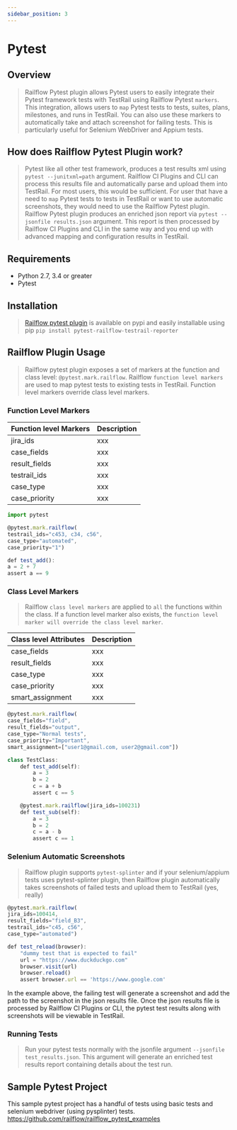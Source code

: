 ```yaml
---
sidebar_position: 3
---
```


# Pytest


## Overview
>Railflow Pytest plugin allows Pytest users to easily integrate their Pytest framework tests with TestRail using Railflow Pytest `markers`. This integration, allows users to `map` Pytest tests to tests, suites, plans, milestones, and runs in TestRail. You can also use these markers to automatically take and attach screenshot for failing tests. This is particularly useful for Selenium WebDriver and Appium tests.

## How does Railflow Pytest Plugin work?
>Pytest like all other test framework, produces a test results xml using `pytest --junitxml=path` argument. Railflow CI Plugins and CLI can process this results file and automatically parse and upload them into TestRail. For most users, this would be sufficient. For user that have a need to `map` Pytest tests to tests in TestRail or want to use automatic screenshots, they would need to use the Railflow Pytest plugin. Railflow Pytest plugin produces an enriched json report via `pytest --jsonfile results.json` argument. This report is then processed by Railflow CI Plugins and CLI in the same way and you end up with advanced mapping and configuration results in TestRail.


## Requirements
- Python 2.7, 3.4 or greater
- Pytest

## Installation
>[Railflow pytest plugin](https://pypi.org/project/pytest-railflow-testrail-reporter/) is available on pypi and easily installable using pip 
`pip install pytest-railflow-testrail-reporter`

## Railflow Plugin Usage
> Railflow pytest plugin exposes a set of markers at the function and class level:  `@pytest.mark.railflow`. Railflow `function level markers` are used to map pytest tests to existing tests in TestRail. Function level markers override class level markers.

### Function Level Markers
  Function level Markers | Description
  --------------------------|-----------------------
  jira\_ids | xxx
  case\_fields | xxx
  result\_fields | xxx
  testrail\_ids | xxx
  case\_type | xxx
  case\_priority | xxx

```jsx title="Pytest function level markers"
import pytest

@pytest.mark.railflow(
testrail_ids="c453, c34, c56",
case_type="automated",
case_priority="1")  

def test_add():
a = 2 + 7
assert a == 9

```

### Class Level Markers
> Railflow `class level markers` are applied to `all` the functions within the class. If a function level marker also exists, the `function level marker will override the class level marker`.


  Class level Attributes  | Description
  --------------------------|-----------------------
  case\_fields | xxx
  result\_fields  | xxx
  case\_type  | xxx
  case\_priority  | xxx
  smart\_assignment  | xxx




```jsx title="Pytest class level markers"
@pytest.mark.railflow(
case_fields="field",
result_fields="output",
case_type="Normal tests",
case_priority="Important",
smart_assignment=["user1@gmail.com, user2@gmail.com"])

class TestClass:
    def test_add(self):
        a = 3
        b = 2
        c = a + b
        assert c == 5

    @pytest.mark.railflow(jira_ids=100231)
    def test_sub(self):
        a = 3
        b = 2
        c = a - b
        assert c == 1

```

### Selenium Automatic Screenshots
> Railflow plugin supports `pytest-splinter` and if your selenium/appium tests uses pytest-splinter plugin, then Railflow plugin automatically takes screenshots of failed tests and upload them to TestRail (yes, really)

```jsx title="Pytest splinter example"
@pytest.mark.railflow(
jira_ids=100414,
result_fields="field_B3",
testrail_ids="c45, c56",
case_type="automated")

def test_reload(browser):
    "dummy test that is expected to fail"
    url = "https://www.duckduckgo.com"
    browser.visit(url)
    browser.reload()
    assert browser.url == 'https://www.google.com'

```
In the example above, the failing test will generate a screenshot and add the path to the screenshot in the json results file. Once the json results file is processed by Railflow CI Plugins or CLI, the pytest test results along with screenshots will be viewable in TestRail.

### Running Tests
> Run your pytest tests normally with the jsonfile argument `--jsonfile test_results.json`. This argument will generate an enriched test results report containing details about the test run.

## Sample Pytest Project
This sample pytest project has a handful of tests using basic tests and selenium webdriver (using pysplinter) tests. 
https://github.com/railflow/railflow_pytest_examples
